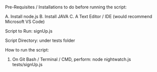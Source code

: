 Pre-Requisites / Installations to do before running the script:

A. Install node.js
B. Install JAVA 
C. A Text Editor / IDE (would recommend Microsoft VS Code)

Script to Run: signUp.js

Script Directory: under tests folder

How to run the script:
1. On Git Bash / Terminal / CMD, perform:
  node nightwatch.js tests/signUp.js


